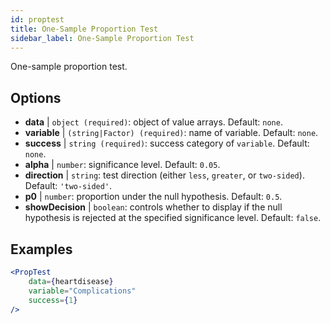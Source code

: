 ```yaml
---
id: proptest
title: One-Sample Proportion Test
sidebar_label: One-Sample Proportion Test
---
```


One-sample proportion test.

## Options

* __data__ | `object (required)`: object of value arrays. Default: `none`.
* __variable__ | `(string|Factor) (required)`: name of variable. Default: `none`.
* __success__ | `string (required)`: success category of `variable`. Default: `none`.
* __alpha__ | `number`: significance level. Default: `0.05`.
* __direction__ | `string`: test direction (either `less`, `greater`, or `two-sided`). Default: `'two-sided'`.
* __p0__ | `number`: proportion under the null hypothesis. Default: `0.5`.
* __showDecision__ | `boolean`: controls whether to display if the null hypothesis is rejected at the specified significance level. Default: `false`.


## Examples

```jsx live
<PropTest
    data={heartdisease} 
    variable="Complications"
    success={1}
/>
```
